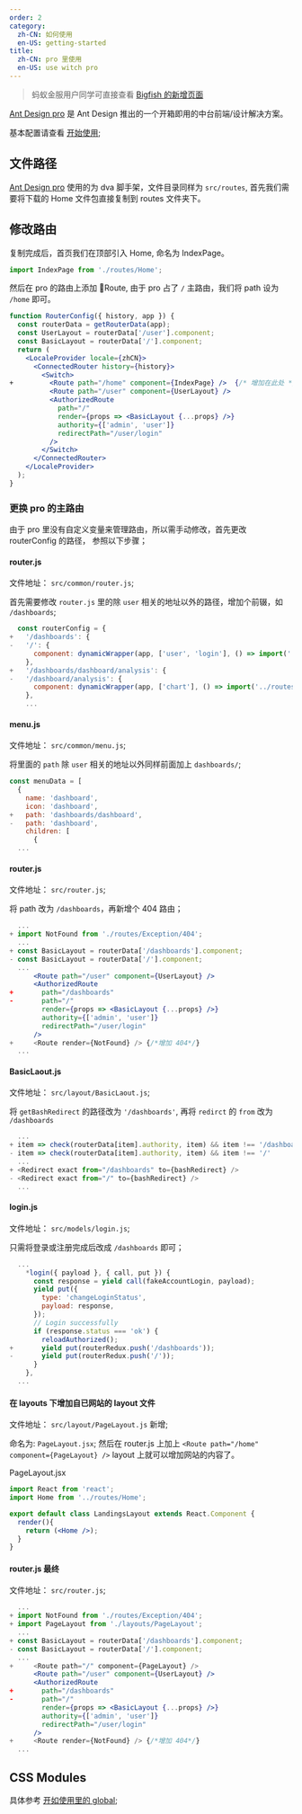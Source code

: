 ```yaml
---
order: 2
category:
  zh-CN: 如何使用
  en-US: getting-started
title: 
  zh-CN: pro 里使用
  en-US: use witch pro
---
```


> 蚂蚁金服用户同学可直接查看 [Bigfish 的新增页面](https://docs.antfin.com/basement/bigfish/newpage)

[Ant Design pro](https://pro.ant.design) 是 Ant Design 推出的一个开箱即用的中台前端/设计解决方案。

基本配置请查看 [开始使用](docs/getting-started);



## 文件路径 

[Ant Design pro](https://pro.ant.design) 使用的为 dva 脚手架，文件目录同样为 `src/routes`, 首先我们需要将下载的 Home 文件包直接复制到 routes 文件夹下。

## 修改路由

复制完成后，首页我们在顶部引入 Home, 命名为 IndexPage。

```jsx
import IndexPage from './routes/Home';
```

然后在 pro 的路由上添加 Route, 由于 pro 占了 `/` 主路由，我们将 path 设为 `/home` 即可。

```jsx 
function RouterConfig({ history, app }) {
  const routerData = getRouterData(app);
  const UserLayout = routerData['/user'].component;
  const BasicLayout = routerData['/'].component;
  return (
    <LocaleProvider locale={zhCN}>
      <ConnectedRouter history={history}>
        <Switch>
+         <Route path="/home" component={IndexPage} />  {/* 增加在此处 */} 
          <Route path="/user" component={UserLayout} />
          <AuthorizedRoute
            path="/"
            render={props => <BasicLayout {...props} />}
            authority={['admin', 'user']}
            redirectPath="/user/login"
          />
        </Switch>
      </ConnectedRouter>
    </LocaleProvider>
  );
}
```
### 更换 pro 的主路由

由于 pro 里没有自定义变量来管理路由，所以需手动修改，首先更改 routerConfig 的路径， 参照以下步骤；

#### router.js

文件地址： `src/common/router.js`;

首先需要修改 `router.js` 里的除 `user` 相关的地址以外的路径，增加个前辍，如 `/dashboards`;
```jsx
  const routerConfig = {
+   '/dashboards': {
-   '/': {
      component: dynamicWrapper(app, ['user', 'login'], () => import('../layouts/BasicLayout')),
    },
+   '/dashboards/dashboard/analysis': {
-   '/dashboard/analysis': {
      component: dynamicWrapper(app, ['chart'], () => import('../routes/Dashboard/Analysis')),
    },
    ...
```

#### menu.js

文件地址： `src/common/menu.js`;

将里面的 `path` 除 `user` 相关的地址以外同样前面加上 `dashboards/`;

```jsx
const menuData = [
  {
    name: 'dashboard',
    icon: 'dashboard',
+   path: 'dashboards/dashboard',
-   path: 'dashboard',
    children: [
      {
  ...
```

#### router.js

文件地址： `src/router.js`;

将 path 改为 `/dashboards`，再新增个 404 路由；

```jsx
  ...
+ import NotFound from './routes/Exception/404';
  ...
+ const BasicLayout = routerData['/dashboards'].component;
- const BasicLayout = routerData['/'].component;  
  ...
      <Route path="/user" component={UserLayout} />
      <AuthorizedRoute
+       path="/dashboards"
-       path="/"
        render={props => <BasicLayout {...props} />}
        authority={['admin', 'user']}
        redirectPath="/user/login"
      />
+     <Route render={NotFound} /> {/*增加 404*/}
  ...
```


#### BasicLaout.js

文件地址： `src/layout/BasicLaout.js`;

将 `getBashRedirect` 的路径改为 `'/dashboards'`, 再将 `redirct` 的 `from` 改为 `/dashboards`

```jsx
  ...
+ item => check(routerData[item].authority, item) && item !== '/dashboards'
- item => check(routerData[item].authority, item) && item !== '/'
  ...
+ <Redirect exact from="/dashboards" to={bashRedirect} />
- <Redirect exact from="/" to={bashRedirect} />
  ...
```

#### login.js

文件地址： `src/models/login.js`; 

只需将登录或注册完成后改成 `/dashboards` 即可；

```jsx
  ...
    *login({ payload }, { call, put }) {
      const response = yield call(fakeAccountLogin, payload);
      yield put({
        type: 'changeLoginStatus',
        payload: response,
      });
      // Login successfully
      if (response.status === 'ok') {
        reloadAuthorized();
+       yield put(routerRedux.push('/dashboards'));
-       yield put(routerRedux.push('/'));
      }
    },
  ...
```

#### 在 layouts 下增加自已网站的 layout 文件

文件地址： `src/layout/PageLayout.js` 新增;

命名为: `PageLayout.jsx`; 然后在 router.js 上加上 `<Route path="/home" component={PageLayout} />`  layout 上就可以增加网站的内容了。

PageLayout.jsx

```jsx
import React from 'react';
import Home from '../routes/Home';

export default class LandingsLayout extends React.Component {
  render(){
    return (<Home />);
  }
} 
```

#### router.js 最终

文件地址： `src/router.js`;

```jsx
  ...
+ import NotFound from './routes/Exception/404';
+ import PageLayout from './layouts/PageLayout';
  ...
+ const BasicLayout = routerData['/dashboards'].component;
- const BasicLayout = routerData['/'].component;  
  ...
+     <Route path="/" component={PageLayout} />
      <Route path="/user" component={UserLayout} />
      <AuthorizedRoute
+       path="/dashboards"
-       path="/"
        render={props => <BasicLayout {...props} />}
        authority={['admin', 'user']}
        redirectPath="/user/login"
      />
+     <Route render={NotFound} /> {/*增加 404*/}
  ...
```

## CSS Modules

具体参考 [开如使用里的 global](docs/getting-started#样式);
